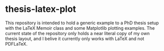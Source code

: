 thesis-latex-plot
=================

This repository is intended to hold a generic example to a PhD thesis setup with the LaTeX Memoir class and some Matplotlib plotting examples. The current state of the repository only holds a near literal copy of my own thesis layout, and I belive it currently only works with LaTeX and not PDFLaTeX.
